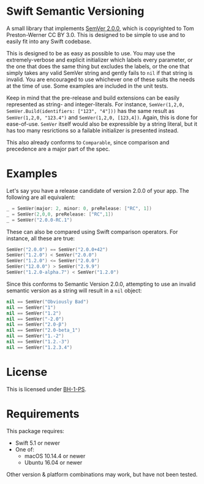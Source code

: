 # Swift Semantic Versioning #
A small library that implements [SemVer 2.0.0](https://semver.org/spec/v2.0.0.html), which is copyrighted to Tom Preston-Werner CC BY 3.0. This is designed to be simple to use and to easily fit into any Swift codebase.

This is designed to be as easy as possible to use. You may use the extremely-verbose and explicit initializer which labels every parameter, or the one that does the same thing but excludes the labels, or the one that simply takes any valid SemVer string and gently fails to `nil` if that string is invalid. You are encouraged to use whichever one of these suits the needs at the time of use. Some examples are included in the unit tests.

Keep in mind that the pre-release and build extensions can be easily represented as string- and integer-literals. For instance, `SemVer(1,2,0, SemVer.Build(identifiers: ["123", "4"]))` has the same result as `SemVer(1,2,0, "123.4")` and `SemVer(1,2,0, [123,4])`. Again, this is done for ease-of-use. `SemVer` itself would also be expressible by a string literal, but it has too many resrictions so a failable initializer is presented instead.

This also already conforms to `Comparable`, since comparison and precedence are a major part of the spec.


# Examples #
Let's say you have a release candidate of version 2.0.0 of your app. The following are all equivalent:

```swift
_ = SemVer(major: 2, minor: 0, preRelease: ["RC", 1])
_ = SemVer(2,0,0, preRelease: ["RC",1])
_ = SemVer("2.0.0-RC.1")
```

These can also be compared using Swift comparison operators. For instance, all these are true:

```swift
SemVer("2.0.0") == SemVer("2.0.0+42")
SemVer("1.2.0") < SemVer("2.0.0")
SemVer("1.2.0") <= SemVer("2.0.0")
SemVer("12.0.0") > SemVer("2.9.9")
SemVer("1.2.0-alpha.7") < SemVer("1.2.0")
```

Since this conforms to Semantic Version 2.0.0, attempting to use an invalid semantic version as a string will result in
a `nil` object:

```swift
nil == SemVer("Obviously Bad")
nil == SemVer("1")
nil == SemVer("1.2")
nil == SemVer("-2.0")
nil == SemVer("2.0-β")
nil == SemVer("2.0-beta_1")
nil == SemVer("1.-2")
nil == SemVer("1.2.-3")
nil == SemVer("1.2.3.4")
```


# License #
This is licensed under [BH-1-PS](https://github.com/BlueHuskyStudios/Licenses/blob/master/Licenses/BH-1-PS.txt).



# Requirements #

This package requires:
- Swift 5.1 or newer
- One of:
    - macOS 10.14.4 or newer
    - Ubuntu 16.04 or newer

Other version & platform combinations may work, but have not been tested.
